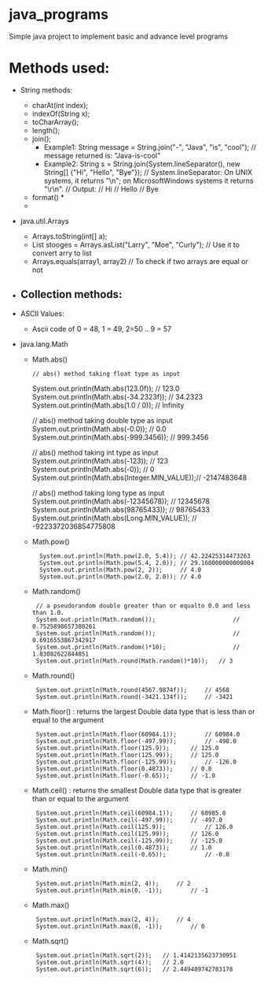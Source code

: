 # java_programs
Simple java project to implement basic and advance level programs

# Methods used:

* String methods:
	- charAt(int index);
	- indexOf(String x);
	- toCharArray();
	- length();
	- join();
		* Example1:
			String message = String.join("-", "Java", "is", "cool");
     		// message returned is: "Java-is-cool"
		* Example2:
			String s = String.join(System.lineSeparator(), new String[] {"Hi", "Hello", "Bye"});
			// System.lineSeparator: On UNIX systems, it returns "\n"; on MicrosoftWindows systems it returns "\r\n".
			// Output: 
			// Hi
			// Hello
			// Bye
	- format()
		* 
	- 

* java.util.Arrays
	- Arrays.toString(int[] a); 
	- List<String> stooges = Arrays.asList("Larry", "Moe", "Curly"); // Use it to convert arry to list
	- Arrays.equals(array1, array2) // To check if two arrays are equal or not

* Collection methods:
	-  
	
* ASCII Values:
	- Ascii code of 0 = 48, 1 = 49, 2=50 .. 9 = 57

* java.lang.Math
    - Math.abs()	
	
		  // abs() method taking float type as input 
        System.out.println(Math.abs(123.0f)); 				// 123.0
        System.out.println(Math.abs(-34.2323f)); 			// 34.2323	
        System.out.println(Math.abs(1.0 / 0)); 			// Infinity
  
        // abs() method taking double type as input 
        System.out.println(Math.abs(-0.0)); 				// 0.0
        System.out.println(Math.abs(-999.3456)); 			// 999.3456
  
        // abs() method taking int type as input 
        System.out.println(Math.abs(-123)); 				// 123
        System.out.println(Math.abs(-0)); 					// 0
        System.out.println(Math.abs(Integer.MIN_VALUE));// -2147483648
  
        // abs() method taking long type as input 
        System.out.println(Math.abs(-12345678)); 			// 12345678
        System.out.println(Math.abs(98765433)); 			// 98765433
        System.out.println(Math.abs(Long.MIN_VALUE)); 	// -9223372036854775808
        
    - Math.pow()
    
	    	System.out.println(Math.pow(2.0, 5.4)); // 42.22425314473263
			System.out.println(Math.pow(5.4, 2.0));	// 29.160000000000004
			System.out.println(Math.pow(2, 2));		// 4.0
			System.out.println(Math.pow(2.0, 2.0));	// 4.0
			
	 - Math.random()
	 		
	 		// a pseudorandom double greater than or equalto 0.0 and less than 1.0.
			System.out.println(Math.random());						// 0.7525898657380261
			System.out.println(Math.random());						// 0.6916553867342917
			System.out.println(Math.random()*10);					// 1.83082622844851
			System.out.println(Math.round(Math.random()*10));	// 3
		
	 - Math.round()
	 	
	 		System.out.println(Math.round(4567.9874f));		// 4568
			System.out.println(Math.round(-3421.134f));		// -3421
		
	 - Math.floor() : returns the largest Double data type that is less than or equal to the argument
	 	
	 		System.out.println(Math.floor(60984.1));		// 60984.0
			System.out.println(Math.floor(-497.99));		// -498.0
			System.out.println(Math.floor(125.9));		// 125.0
			System.out.println(Math.floor(125.99));		// 125.0
			System.out.println(Math.floor(-125.99));		// -126.0
			System.out.println(Math.floor(0.4873));		// 0.0
			System.out.println(Math.floor(-0.65));		// -1.0

	 - Math.ceil() : returns the smallest Double data type that is greater than or equal to the argument
	 		
	 		System.out.println(Math.ceil(60984.1));		// 60985.0
			System.out.println(Math.ceil(-497.99));		// -497.0
			System.out.println(Math.ceil(125.9));			// 126.0
			System.out.println(Math.ceil(125.99));		// 126.0
			System.out.println(Math.ceil(-125.99));		// -125.0
			System.out.println(Math.ceil(0.4873));		// 1.0
			System.out.println(Math.ceil(-0.65));			// -0.0
	
	 - Math.min()
	 		
	 		System.out.println(Math.min(2, 4));		// 2
			System.out.println(Math.min(0, -1));		// -1
			
	 - Math.max()
	 		
	 		System.out.println(Math.max(2, 4));		// 4
			System.out.println(Math.max(0, -1));		// 0
			
	 - Math.sqrt()
	 		
	 		System.out.println(Math.sqrt(2));	// 1.4142135623730951
			System.out.println(Math.sqrt(4));	// 2.0
			System.out.println(Math.sqrt(6));	// 2.449489742783178